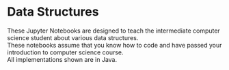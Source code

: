 # Data Structures
These Jupyter Notebooks are designed to teach the intermediate computer science student about various data structures.<br>
These notebooks assume that you know how to code and have passed your introduction to computer science course.<br>
All implementations shown are in Java.
